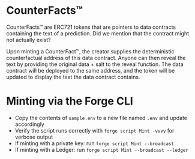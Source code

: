 # CounterFacts™

CounterFacts™ are ERC721 tokens that are pointers to data contracts containing the text of a prediction. Did we mention that
the contract might not actually exist?

Upon minting a CounterFact™, the creator supplies the deterministic counterfactual address of this data contract. Anyone can then reveal the text by providing the original data + salt to the reveal function. The data contract will be deployed to the same address, and the token will be updated to display the text the data contract contains.

# Minting via the Forge CLI

- Copy the contents of `sample.env` to a new file named `.env` and update accordingly
- Verify the script runs correctly with `forge script Mint -vvvv` for verbose output
- If minting with a private key: run `forge script Mint --broadcast`
- If minting with a Ledger: run `forge script Mint --broadcast --ledger`
